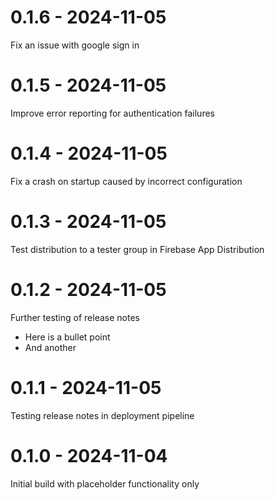 # 0.1.6 - 2024-11-05
Fix an issue with google sign in

# 0.1.5 - 2024-11-05
Improve error reporting for authentication failures

# 0.1.4 - 2024-11-05
Fix a crash on startup caused by incorrect configuration

# 0.1.3 - 2024-11-05
Test distribution to a tester group in Firebase App Distribution

# 0.1.2 - 2024-11-05
Further testing of release notes
- Here is a bullet point
- And another

# 0.1.1 - 2024-11-05
Testing release notes in deployment pipeline

# 0.1.0 - 2024-11-04
Initial build with placeholder functionality only